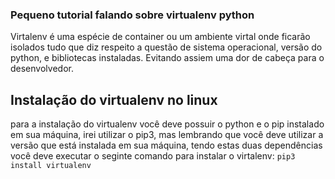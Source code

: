 ### Pequeno tutorial falando sobre virtualenv python

Virtalenv é uma espécie de container ou um ambiente virtal onde ficarão isolados tudo que diz respeito a questão de sistema
operacional, versão do python, e bibliotecas instaladas. Evitando assiem uma dor de cabeça para o desenvolvedor.

## Instalação do virtualenv no linux
para a instalação do virtualenv você deve possuir o python e o pip instalado em sua máquina, irei utilizar o pip3, mas lembrando
que você deve utilizar a versão que está instalada em sua máquina, tendo estas duas dependências você
deve executar o seginte comando para instalar o virtalenv:
<code>pip3 install virtualenv</code>
